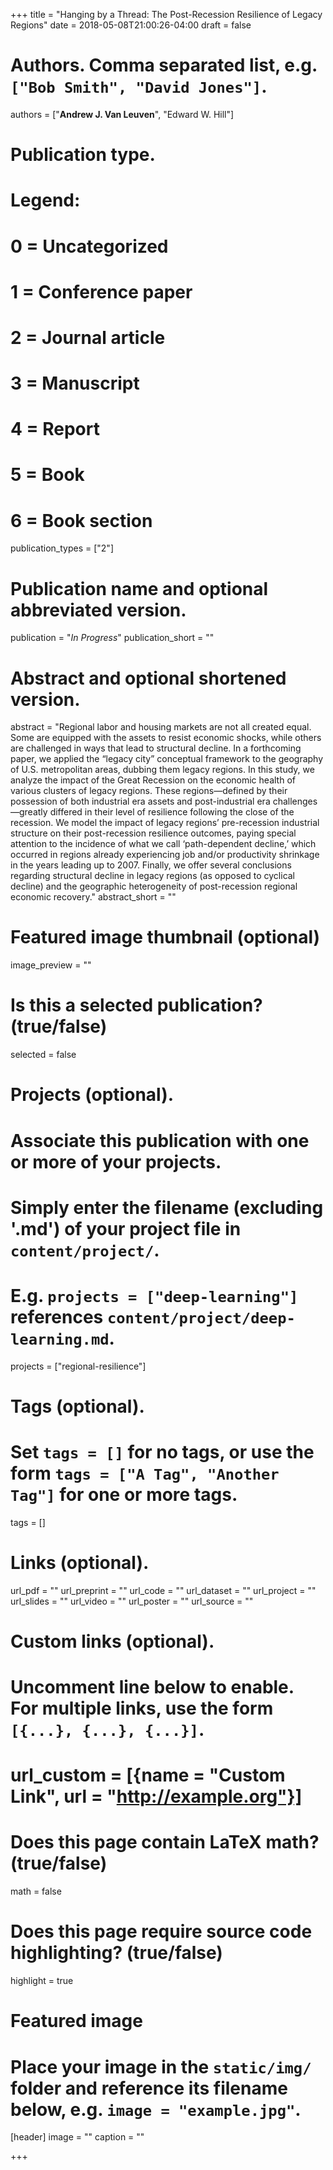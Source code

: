 +++
title = "Hanging by a Thread: The Post-Recession Resilience of Legacy Regions"
date = 2018-05-08T21:00:26-04:00
draft = false

# Authors. Comma separated list, e.g. `["Bob Smith", "David Jones"]`.
authors = ["**Andrew J. Van Leuven**", "Edward W. Hill"]

# Publication type.
# Legend:
# 0 = Uncategorized
# 1 = Conference paper
# 2 = Journal article
# 3 = Manuscript
# 4 = Report
# 5 = Book
# 6 = Book section
publication_types = ["2"]

# Publication name and optional abbreviated version.
publication = "*In Progress*"
publication_short = ""

# Abstract and optional shortened version.
abstract = "Regional labor and housing markets are not all created equal. Some are equipped with the assets to resist economic shocks, while others are challenged in ways that lead to structural decline. In a forthcoming paper, we applied the “legacy city” conceptual framework to the geography of U.S. metropolitan areas, dubbing them legacy regions. In this study, we analyze the impact of the Great Recession on the economic health of various clusters of legacy regions. These regions—defined by their possession of both industrial era assets and post-industrial era challenges—greatly differed in their level of resilience following the close of the recession. We model the impact of legacy regions’ pre-recession industrial structure on their post-recession resilience outcomes, paying special attention to the incidence of what we call ‘path-dependent decline,’ which occurred in regions already experiencing job and/or productivity shrinkage in the years leading up to 2007. Finally, we offer several conclusions regarding structural decline in legacy regions (as opposed to cyclical decline) and the geographic heterogeneity of post-recession regional economic recovery."
abstract_short = ""

# Featured image thumbnail (optional)
image_preview = ""

# Is this a selected publication? (true/false)
selected = false

# Projects (optional).
#   Associate this publication with one or more of your projects.
#   Simply enter the filename (excluding '.md') of your project file in `content/project/`.
#   E.g. `projects = ["deep-learning"]` references `content/project/deep-learning.md`.
projects = ["regional-resilience"]

# Tags (optional).
#   Set `tags = []` for no tags, or use the form `tags = ["A Tag", "Another Tag"]` for one or more tags.
tags = []

# Links (optional).
url_pdf = ""
url_preprint = ""
url_code = ""
url_dataset = ""
url_project = ""
url_slides = ""
url_video = ""
url_poster = ""
url_source = ""

# Custom links (optional).
#   Uncomment line below to enable. For multiple links, use the form `[{...}, {...}, {...}]`.
# url_custom = [{name = "Custom Link", url = "http://example.org"}]

# Does this page contain LaTeX math? (true/false)
math = false

# Does this page require source code highlighting? (true/false)
highlight = true

# Featured image
# Place your image in the `static/img/` folder and reference its filename below, e.g. `image = "example.jpg"`.
[header]
image = ""
caption = ""

+++
